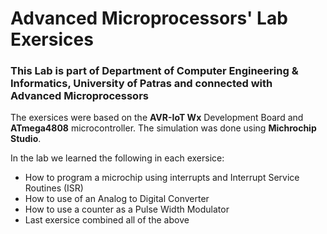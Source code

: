 # Advanced Microprocessors' Lab Exersices
### This Lab is part of Department of Computer Engineering & Informatics, University of Patras and connected with Advanced Microprocessors

The exersices were based on the **AVR-IoT Wx** Development Board and **ATmega4808** microcontroller. The simulation was done using **Michrochip Studio**.

In the lab we learned the following in each exersice:
- How to program a microchip using interrupts and Interrupt Service Routines (ISR)
- How to use of an Analog to Digital Converter
- How to use a counter as a Pulse Width Modulator
- Last exersice combined all of the above
